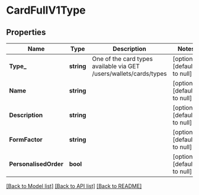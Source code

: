 # CardFullV1Type

## Properties
Name | Type | Description | Notes
------------ | ------------- | ------------- | -------------
**Type_** | **string** | One of the card types available via GET /users/wallets/cards/types | [optional] [default to null]
**Name** | **string** |  | [optional] [default to null]
**Description** | **string** |  | [optional] [default to null]
**FormFactor** | **string** |  | [optional] [default to null]
**PersonalisedOrder** | **bool** |  | [optional] [default to null]

[[Back to Model list]](../README.md#documentation-for-models) [[Back to API list]](../README.md#documentation-for-api-endpoints) [[Back to README]](../README.md)

